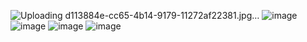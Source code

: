 ![Uploading d113884e-cc65-4b14-9179-11272af22381.jpg…]()
![image](https://github.com/sudeengn/f-nal-projes-/assets/136723342/04ad2ad4-75b0-4101-af09-cef055f9571d)
![image](https://github.com/sudeengn/f-nal-projes-/assets/136723342/8cb1118f-3374-4839-9e73-75e1eb4b9504)
![image](https://github.com/sudeengn/f-nal-projes-/assets/136723342/5e8289f7-312a-4176-875d-3533a851e52e)
![image](https://github.com/sudeengn/f-nal-projes-/assets/136723342/b4e623ec-d41f-40fe-96da-43c8a83fc7d0)


